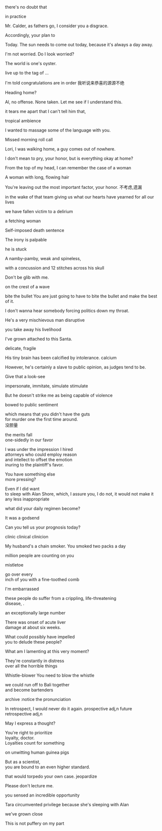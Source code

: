 there's no doubt that 

in practice

Mr. Calder, as fathers go, I consider you a disgrace.

Accordingly, your plan to

Today. The sun needs to come out today, because it's always a day away.

I'm not worried. Do I look worried?

The world is one's oyster.

live up to the tag of ...

I'm told congratulations are in order
我听说来恭喜的源源不绝

Heading home?

Al, no offense. None taken.
Let me see if I understand this.

it tears me apart that
I can't tell him that, 

tropical ambience

I wanted to massage some
of the language with you.

Missed morning roll call

Lori, I was walking home,
a guy comes out of nowhere.

I don't mean to pry, your honor,
but is everything okay at home?

From the top of my head,
I can remember the case of a woman

A woman with long, flowing hair

You're leaving out the most
important factor, your honor. 不考虑,遗漏

in the wake of
that team giving us what our hearts have yearned for all our lives

we have fallen victim to a delirium

a fetching woman

Self-imposed death sentence

The irony is palpable

he is stuck

A namby-pamby, weak and spineless,

with a concussion and 12
stitches across his skull

Don't be glib with me.

on the crest of a wave

bite the bullet
You are just going to have to bite the bullet and make the best of it. 

I don't wanna hear somebody forcing politics down my throat.

He's a very mischievous man
disruptive

you take away his livelihood

I've grown attached to this Santa.

delicate, fragile

His tiny brain has been
calcified by intolerance.
calcium

However, he's certainly a slave to
public opinion, as judges tend to be.

Give that a look-see

impersonate, immitate, simulate 
stimulate

But he doesn't strike me
as being capable of violence

bowed to public sentiment

which means that you didn't have the guts                                        
for murder one the first time around.  
没胆量

the merits fall                                                             
one-sidedly in our favor

I was under the impression I hired                                               
attorneys who could employ reason                                                
and intellect to offset the emotion                                              
inuring to the plaintiff's favor.                                                

You have something else                                                          
more pressing?

Even if I did want                                                               
to sleep with Alan Shore,
which, I assure you, I do not,
it would not make it                                                             
any less inappropriate

what did your daily regimen become? 

It was a godsend

Can you tell us your prognosis today?

clinic
clinical
clinicion       

My husband's a chain smoker.
You smoked two packs a day

million people are counting on you

mistletoe

go over every                                                       
inch of you with a fine-toothed comb

I'm embarrassed

these people do suffer from
a crippling, life-threatening                                                    
disease,                                    .                                                                                                    

an exceptionally large number

There was onset of acute liver                                                   
damage at about six weeks. 

What could possibly have impelled                                                
you to delude these people?                                                                                                            

What am I lamenting at this very moment?                                         

They're constantly in distress                                                   
over all the horrible things   

Whistle-blower
You need to blow the whistle  

we could run off to Bali together                                                
and become bartenders  

archive :notice the pronunciation     

In retrospect, I would never do it again.
prospective adj,n future 
retrospective adj,n      

May I express a thought?

You're right to prioritize                                                       
loyalty, doctor.                    
Loyalties count for something

on unwitting human guinea pigs

But as a scientist,  
you are bound to an even higher standard. 

that would torpedo your own case. jeopardize   

Please don't lecture me.   

you sensed an incredible opportunity

Tara circumvented privilege
because she's sleeping with Alan 

we've grown close

This is not puffery on my part      

                                                                                                        